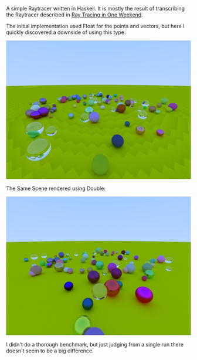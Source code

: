 A simple Raytracer written in Haskell. It is mostly the result of transcribing
the Raytracer described in
[Ray Tracing in One Weekend](http://in1weekend.blogspot.de/2016/01/ray-tracing-in-one-weekend.html).

The initial implementation used Float for the points and vectors,
but here I quickly discovered a downside of using this type:

![scene using float](data/out-float.jpg)

The Same Scene rendered using Double:

![scene using double](data/out-double.jpg)

I didn't do a thorough benchmark, but just judging from a single run there
doesn't seem to be a big difference.
